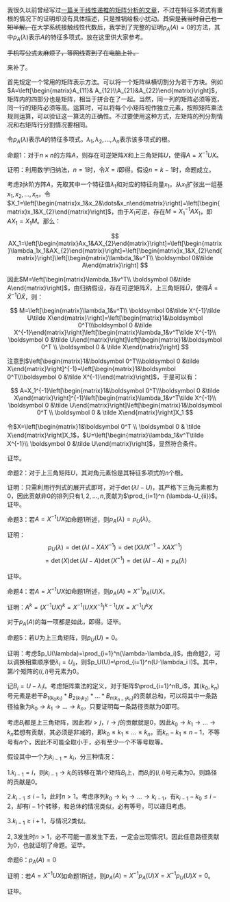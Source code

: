 我很久以前曾经写过[一篇关于线性递推的矩阵分析的文章](https://www.cnblogs.com/Mr-Spade/p/9832418.html)，不过在特征多项式有重根的情况下的证明却没有具体描述，只是推锅给极小扰动。~~其实是我当时自己也一知半解。~~在大学系统接触线性代数后，我学到了完整的证明$p_A(A)=0$的方法，其中$p_A(\lambda)$表示$A$的特征多项式，放在这里供大家参考。

~~手机写公式太麻烦了，等网线寄到了在电脑上补。~~

来补了。

首先规定一个常用的矩阵表示方法。可以将一个矩阵纵横切割分为若干方块。例如$A=\left[\begin{matrix}A_{11}& A_{12}\\A_{21}&A_{22}\end{matrix}\right]$，矩阵内的四部分也是矩阵，相当于拼合在了一起。当然，同一列的矩阵必须等宽，同一行的矩阵必须等高。运算时，可以将每个小矩阵视作独立元素，按照矩阵乘法规则运算，可以验证这一算法的正确性。不过要使用这种方式，左矩阵的列分割情况和右矩阵行分割情况要相同。

令$p_A(\lambda)$表示$A$的特征多项式，$\lambda_1,\lambda_2,\dots,\lambda_n$表示该多项式的根。

命题$1$：对于$n\times n$的方阵$A$，则存在可逆矩阵$X$和上三角矩阵$U$，使得$A=X^{-1}UX$。

证明：利用数学归纳法，$n=1$时，令$X=I$即得。假设$n=k-1$时，命题成立。

考虑对$k$阶方阵$A$，先取其中一个特征值$\lambda_1$和对应的特征向量$x_1$，从$x_1$扩张出一组基$x_1,x_2,\dots,x_n$，令$X_1=\left[\begin{matrix}x_1&x_2&\dots&x_n\end{matrix}\right]=\left[\begin{matrix}x_1&X_{2}\end{matrix}\right]$，由于$X_1$可逆，存在$M=X_1^{-1}AX_1$，即$AX_1=X_1M$。那么：

$$
AX_1=\left[\begin{matrix}Ax_1&AX_{2}\end{matrix}\right]=\left[\begin{matrix}\lambda_1x_1&AX_{2}\end{matrix}\right]=\left[\begin{matrix}x_1&X_{2}\end{matrix}\right]\left[\begin{matrix}\lambda_1&v^T\\ \boldsymbol 0&\tilde A\end{matrix}\right]
$$

因此$M=\left[\begin{matrix}\lambda_1&v^T\\ \boldsymbol 0&\tilde A\end{matrix}\right]$，由归纳假设，存在可逆矩阵$\tilde X$，上三角矩阵$\tilde U$，使得$\tilde A=\tilde X^{-1}\tilde U\tilde X$，则：

$$
M=\left[\begin{matrix}\lambda_1&v^T\\ \boldsymbol 0&\tilde X^{-1}\tilde U\tilde X\end{matrix}\right]=\left[\begin{matrix}1&\boldsymbol 0^T\\\boldsymbol 0 &\tilde X^{-1}\end{matrix}\right]\left[\begin{matrix}\lambda_1&v^T\tilde X^{-1}\\ \boldsymbol 0 &\tilde U\end{matrix}\right]\left[\begin{matrix}1&\boldsymbol 0^T \\ \boldsymbol 0 & \tilde X\end{matrix}\right]
$$

注意到$\left[\begin{matrix}1&\boldsymbol 0^T\\\boldsymbol 0 &\tilde X\end{matrix}\right]^{-1}=\left[\begin{matrix}1&\boldsymbol 0^T\\\boldsymbol 0 &\tilde X^{-1}\end{matrix}\right]$，于是可以有：

$$
A=X_1^{-1}\left[\begin{matrix}1&\boldsymbol 0^T\\\boldsymbol 0 &\tilde X\end{matrix}\right]^{-1}\left[\begin{matrix}\lambda_1&v^T\tilde X^{-1}\\ \boldsymbol 0 &\tilde U\end{matrix}\right]\left[\begin{matrix}1&\boldsymbol 0^T \\ \boldsymbol 0 & \tilde X\end{matrix}\right]X_1
$$

令$X=\left[\begin{matrix}1&\boldsymbol 0^T \\ \boldsymbol 0 & \tilde X\end{matrix}\right]X_1$，$U=\left[\begin{matrix}\lambda_1&v^T\tilde X^{-1}\\ \boldsymbol 0 &\tilde U\end{matrix}\right]$，显然符合条件。

证毕。

命题$2$：对于上三角矩阵$U$，其对角元素恰是其特征多项式的$n$个根。

证明：只需利用行列式的展开式即可，对于$\det(\lambda I-U)$，其严格下三角元素都为$0$，因此贡献非$0$的排列只有$1,2,\dots,n$,贡献为$\prod_{i=1}^n (\lambda-U_{ii})$。证毕。

命题$3$：若$A=X^{-1}UX$如命题$1$所述，则$p_A(\lambda)=p_U(\lambda)$。

证明：
$$
p_U(\lambda)=\det(\lambda I-XAX^{-1})=\det( X\lambda IX^{-1}-XAX^{-1})
$$
$$
=\det(X)\det(\lambda I-A)\det(X^{-1})=\det(\lambda I-A)=p_A(\lambda)
$$


证毕。

命题$4$：若$A=X^{-1}UX$如命题$1$所述，则$p_A(A)=X^{-1}p_A(U)X$。

证明：$A^k=(X^{-1}UX)^k=X^{-1}(UXX^{-1})^{k-1}UX=X^{-1}U^kX$

对于$p_A(A)$的每一项都是如此，即得。证毕。

命题$5$：若$U$为上三角矩阵，则$p_U(U)=0$。

证明：考虑$p_U(\lambda)=\prod_{i=1}^n(\lambda-\lambda_i)$，由命题$2$，可以调换相乘顺序使$\lambda_i=U_{ii}$，则$p_U(U)=\prod_{i=1}^n(U-\lambda_i I)$。其中，第$i$个矩阵的$(i,i)$号元素为$0$。

记$B_i=U-\lambda_i I$。考虑矩阵乘法的定义，对于矩阵$\prod_{i=1}^nB_i$，其$(k_0,k_n)$号元素是若干$B_{1(k_0k_1)}*B_{2(k_1k_2)}*\dots*B_{n(k_{n-1}k_n)}$的贡献总和，可以将其中一条路径抽象为$k_0\to k_1\to\dots \to k_n$，只要证明每一条路径贡献为$0$即可。

考虑$B_i$都是上三角矩阵，因此若$i>j$，$i\to j$的贡献就是$0$，因此$k_0\to k_1\to\dots \to k_n$若想有贡献，其必须是非减的，即$k_0\leq k_1\leq \dots\leq k_n$，而$k_n-k_1\leq n-1$，不等号有$n$个，因此不可能全取小于，必有至少一个不等号取等。

假设其中一个为$k_{i-1}=k_{i}$，分三种情况：

1.$k_{i-1}=i$，则$k_{i-1}\to k_i$的转移在第$i$个矩阵$B_i$上，而$B_i$的$(i,i)$号元素为$0$。则路径的贡献是$0$。

2.$k_{i-1}\leq i-1$，此时$n>1$。考虑序列$k_0\to k_1\to \dots \to k_{i-1}$，有$k_{i-1}-k_0\leq i-2$，却有$i-1$个转移，和总体的情况类似，必有等号，可以递归考虑。

3.$k_{i-1}\geq i+1$，与情况$2$类似。

$2,3$发生时$n>1$，必不可能一直发生下去，一定会出现情况$1$。因此任意路径贡献为$0$，也就证明了命题。证毕。

命题$6$：$p_A(A)=0$

证明：若$A=X^{-1}UX$如命题$1$所述，则$p_A(A)=X^{-1}p_A(U)X=X^{-1}p_U(U)X=0$。

证毕。